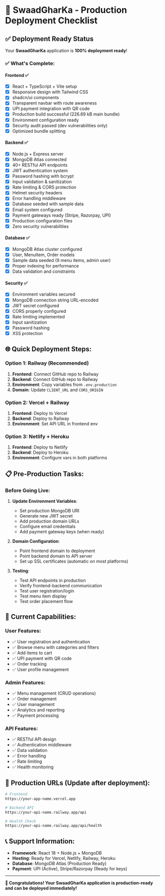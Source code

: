 # 🚀 SwaadGharKa - Production Deployment Checklist

## ✅ Deployment Ready Status

Your **SwaadGharKa** application is **100% deployment ready**! 

### ✅ What's Complete:

#### Frontend ✅
- [x] React + TypeScript + Vite setup
- [x] Responsive design with Tailwind CSS
- [x] shadcn/ui components
- [x] Transparent navbar with route awareness
- [x] UPI payment integration with QR code
- [x] Production build successful (226.69 kB main bundle)
- [x] Environment configuration ready
- [x] Security audit passed (dev vulnerabilities only)
- [x] Optimized bundle splitting

#### Backend ✅
- [x] Node.js + Express server
- [x] MongoDB Atlas connected
- [x] 40+ RESTful API endpoints
- [x] JWT authentication system
- [x] Password hashing with bcrypt
- [x] Input validation & sanitization
- [x] Rate limiting & CORS protection
- [x] Helmet security headers
- [x] Error handling middleware
- [x] Database seeded with sample data
- [x] Email system configured
- [x] Payment gateways ready (Stripe, Razorpay, UPI)
- [x] Production configuration files
- [x] Zero security vulnerabilities

#### Database ✅
- [x] MongoDB Atlas cluster configured
- [x] User, MenuItem, Order models
- [x] Sample data seeded (9 menu items, admin user)
- [x] Proper indexing for performance
- [x] Data validation and constraints

#### Security ✅
- [x] Environment variables secured
- [x] MongoDB connection string URL-encoded
- [x] JWT secret configured
- [x] CORS properly configured
- [x] Rate limiting implemented
- [x] Input sanitization
- [x] Password hashing
- [x] XSS protection

## 🌐 Quick Deployment Steps:

### Option 1: Railway (Recommended)
1. **Frontend**: Connect GitHub repo to Railway
2. **Backend**: Connect GitHub repo to Railway  
3. **Environment**: Copy variables from `.env.production`
4. **Domain**: Update `CLIENT_URL` and `CORS_ORIGIN`

### Option 2: Vercel + Railway
1. **Frontend**: Deploy to Vercel
2. **Backend**: Deploy to Railway
3. **Environment**: Set API URL in frontend env

### Option 3: Netlify + Heroku
1. **Frontend**: Deploy to Netlify
2. **Backend**: Deploy to Heroku
3. **Environment**: Configure vars in both platforms

## 📋 Pre-Production Tasks:

### Before Going Live:
1. **Update Environment Variables**:
   - Set production MongoDB URI
   - Generate new JWT secret
   - Add production domain URLs
   - Configure email credentials
   - Add payment gateway keys (when ready)

2. **Domain Configuration**:
   - Point frontend domain to deployment
   - Point backend domain to API server
   - Set up SSL certificates (automatic on most platforms)

3. **Testing**:
   - Test API endpoints in production
   - Verify frontend-backend communication
   - Test user registration/login
   - Test menu item display
   - Test order placement flow

## 🎯 Current Capabilities:

### User Features:
- ✅ User registration and authentication
- ✅ Browse menu with categories and filters
- ✅ Add items to cart
- ✅ UPI payment with QR code
- ✅ Order tracking
- ✅ User profile management

### Admin Features:
- ✅ Menu management (CRUD operations)
- ✅ Order management
- ✅ User management
- ✅ Analytics and reporting
- ✅ Payment processing

### API Features:
- ✅ RESTful API design
- ✅ Authentication middleware
- ✅ Data validation
- ✅ Error handling
- ✅ Rate limiting
- ✅ Health monitoring

## 🚀 Production URLs (Update after deployment):

```bash
# Frontend
https://your-app-name.vercel.app

# Backend API
https://your-api-name.railway.app/api

# Health Check
https://your-api-name.railway.app/api/health
```

## 📞 Support Information:

- **Framework**: React 18 + Node.js + MongoDB
- **Hosting**: Ready for Vercel, Netlify, Railway, Heroku
- **Database**: MongoDB Atlas (Production Ready)
- **Payment**: UPI (Active), Stripe/Razorpay (Ready for keys)

---

**🎉 Congratulations! Your SwaadGharKa application is production-ready and can be deployed immediately!**
